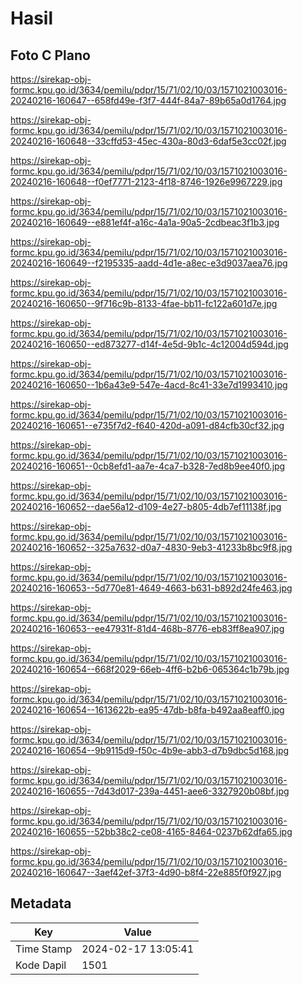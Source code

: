 # Hasil

## Foto C Plano

https://sirekap-obj-formc.kpu.go.id/3634/pemilu/pdpr/15/71/02/10/03/1571021003016-20240216-160647--658fd49e-f3f7-444f-84a7-89b65a0d1764.jpg

https://sirekap-obj-formc.kpu.go.id/3634/pemilu/pdpr/15/71/02/10/03/1571021003016-20240216-160648--33cffd53-45ec-430a-80d3-6daf5e3cc02f.jpg

https://sirekap-obj-formc.kpu.go.id/3634/pemilu/pdpr/15/71/02/10/03/1571021003016-20240216-160648--f0ef7771-2123-4f18-8746-1926e9967229.jpg

https://sirekap-obj-formc.kpu.go.id/3634/pemilu/pdpr/15/71/02/10/03/1571021003016-20240216-160649--e881ef4f-a16c-4a1a-90a5-2cdbeac3f1b3.jpg

https://sirekap-obj-formc.kpu.go.id/3634/pemilu/pdpr/15/71/02/10/03/1571021003016-20240216-160649--f2195335-aadd-4d1e-a8ec-e3d9037aea76.jpg

https://sirekap-obj-formc.kpu.go.id/3634/pemilu/pdpr/15/71/02/10/03/1571021003016-20240216-160650--9f716c9b-8133-4fae-bb11-fc122a601d7e.jpg

https://sirekap-obj-formc.kpu.go.id/3634/pemilu/pdpr/15/71/02/10/03/1571021003016-20240216-160650--ed873277-d14f-4e5d-9b1c-4c12004d594d.jpg

https://sirekap-obj-formc.kpu.go.id/3634/pemilu/pdpr/15/71/02/10/03/1571021003016-20240216-160650--1b6a43e9-547e-4acd-8c41-33e7d1993410.jpg

https://sirekap-obj-formc.kpu.go.id/3634/pemilu/pdpr/15/71/02/10/03/1571021003016-20240216-160651--e735f7d2-f640-420d-a091-d84cfb30cf32.jpg

https://sirekap-obj-formc.kpu.go.id/3634/pemilu/pdpr/15/71/02/10/03/1571021003016-20240216-160651--0cb8efd1-aa7e-4ca7-b328-7ed8b9ee40f0.jpg

https://sirekap-obj-formc.kpu.go.id/3634/pemilu/pdpr/15/71/02/10/03/1571021003016-20240216-160652--dae56a12-d109-4e27-b805-4db7ef11138f.jpg

https://sirekap-obj-formc.kpu.go.id/3634/pemilu/pdpr/15/71/02/10/03/1571021003016-20240216-160652--325a7632-d0a7-4830-9eb3-41233b8bc9f8.jpg

https://sirekap-obj-formc.kpu.go.id/3634/pemilu/pdpr/15/71/02/10/03/1571021003016-20240216-160653--5d770e81-4649-4663-b631-b892d24fe463.jpg

https://sirekap-obj-formc.kpu.go.id/3634/pemilu/pdpr/15/71/02/10/03/1571021003016-20240216-160653--ee47931f-81d4-468b-8776-eb83ff8ea907.jpg

https://sirekap-obj-formc.kpu.go.id/3634/pemilu/pdpr/15/71/02/10/03/1571021003016-20240216-160654--668f2029-66eb-4ff6-b2b6-065364c1b79b.jpg

https://sirekap-obj-formc.kpu.go.id/3634/pemilu/pdpr/15/71/02/10/03/1571021003016-20240216-160654--1613622b-ea95-47db-b8fa-b492aa8eaff0.jpg

https://sirekap-obj-formc.kpu.go.id/3634/pemilu/pdpr/15/71/02/10/03/1571021003016-20240216-160654--9b9115d9-f50c-4b9e-abb3-d7b9dbc5d168.jpg

https://sirekap-obj-formc.kpu.go.id/3634/pemilu/pdpr/15/71/02/10/03/1571021003016-20240216-160655--7d43d017-239a-4451-aee6-3327920b08bf.jpg

https://sirekap-obj-formc.kpu.go.id/3634/pemilu/pdpr/15/71/02/10/03/1571021003016-20240216-160655--52bb38c2-ce08-4165-8464-0237b62dfa65.jpg

https://sirekap-obj-formc.kpu.go.id/3634/pemilu/pdpr/15/71/02/10/03/1571021003016-20240216-160647--3aef42ef-37f3-4d90-b8f4-22e885f0f927.jpg


## Metadata

| Key        | Value               |
| ---------- | ------------------- |
| Time Stamp | 2024-02-17 13:05:41 |
| Kode Dapil | 1501                |



